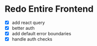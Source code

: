 # Redo Entire Frontend

- [x] add react query
- [x] better auth
- [x] add default error boundaries
- [x] handle auth checks
